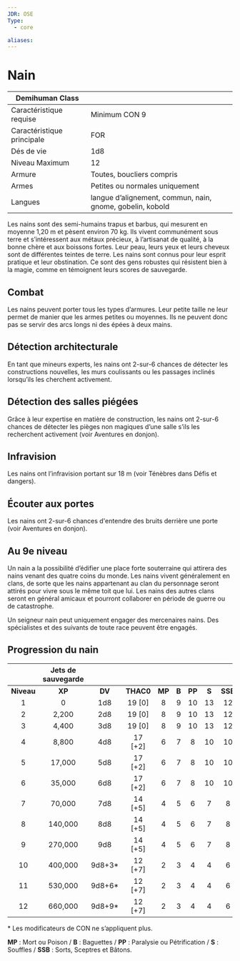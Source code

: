 ```yaml
---
JDR: OSE
Type:
  - core

aliases:
---
```

# Nain

| Demihuman Class |                                                      |
| --------------- | ---------------------------------------------------- |
| Caractéristique requise     | Minimum CON 9                                        |
| Caractéristique principale  | FOR                                                  |
| Dés de vie        | 1d8                                                  |
| Niveau Maximum   | 12                                                   |
| Armure          | Toutes, boucliers compris                               |
| Armes         | Petites ou normales uniquement                                |
| Langues       | langue d’alignement, commun, nain, gnome, gobelin, kobold |


Les nains sont des semi-humains trapus et barbus, qui mesurent en moyenne 1,20 m et pèsent environ 70 kg. Ils vivent communément sous terre et s’intéressent aux métaux précieux, à l’artisanat de qualité, à la bonne chère et aux boissons fortes. Leur peau, leurs yeux et leurs cheveux sont de différentes teintes de terre. Les nains sont connus pour leur esprit pratique et leur obstination. Ce sont des gens robustes qui résistent bien à la magie, comme en témoignent leurs scores de sauvegarde.

## Combat
Les nains peuvent porter tous les types d’armures. Leur petite taille ne leur permet de manier que les armes petites ou moyennes. Ils ne peuvent donc pas se servir des arcs longs ni des épées à deux mains.

## Détection architecturale
En tant que mineurs experts, les nains ont 2-sur-6 chances de détecter les constructions nouvelles, les murs coulissants ou les passages inclinés lorsqu’ils les cherchent activement.

## Détection des salles piégées
Grâce à leur expertise en matière de construction, les nains ont 2-sur-6 chances de détecter les pièges non magiques d’une salle s’ils les recherchent activement (voir Aventures en donjon).

## Infravision
Les nains ont l’infravision portant sur 18 m (voir Ténèbres dans Défis et dangers).

## Écouter aux portes
Les nains ont 2-sur-6 chances d'entendre des bruits derrière une porte (voir Aventures en donjon).

## Au 9e niveau
Un nain a la possibilité d’édifier une place forte souterraine qui attirera des nains venant des quatre coins du monde. Les nains vivent généralement en clans, de sorte que les nains appartenant au clan du personnage seront attirés pour vivre sous le même toit que lui. Les nains des autres clans seront en général amicaux et pourront collaborer en période de guerre ou de catastrophe.

Un seigneur nain peut uniquement engager des mercenaires nains. Des spécialistes et des suivants de toute race peuvent être engagés.

## Progression du nain


|       | Jets de sauvegarde |        |         |      |      |      |      |      |
| :---: | :-----------: | :----: | :-----: | :--: | :--: | :--: | :--: | :--: |
| **Niveau** |      **XP**       |   **DV**   |  **THAC0**  |  **MP**   |  **B**   |  **PP**   |  **S**   |  **SSB**   |
|   1   |       0       |  1d8   | 19 [0]  |  8   |  9   |  10  |  13  |  12  |
|   2   |     2,200     |  2d8   | 19 [0]  |  8   |  9   |  10  |  13  |  12  |
|   3   |     4,400     |  3d8   | 19 [0]  |  8   |  9   |  10  |  13  |  12  |
|   4   |     8,800     |  4d8   | 17 [+2] |  6   |  7   |  8   |  10  |  10  |
|   5   |    17,000     |  5d8   | 17 [+2] |  6   |  7   |  8   |  10  |  10  |
|   6   |    35,000     |  6d8   | 17 [+2] |  6   |  7   |  8   |  10  |  10  |
|   7   |    70,000     |  7d8   | 14 [+5] |  4   |  5   |  6   |  7   |  8   |
|   8   |    140,000    |  8d8   | 14 [+5] |  4   |  5   |  6   |  7   |  8   |
|   9   |    270,000    |  9d8   | 14 [+5] |  4   |  5   |  6   |  7   |  8   |
|  10   |    400,000    | 9d8+3* | 12 [+7] |  2   |  3   |  4   |  4   |  6   |
|  11   |    530,000    | 9d8+6* | 12 [+7] |  2   |  3   |  4   |  4   |  6   |
|  12   |    660,000    | 9d8+9* | 12 [+7] |  2   |  3   |  4   |  4   |  6   |

\* Les modificateurs de CON ne s’appliquent plus.

**MP** : Mort ou Poison / **B** : Baguettes / **PP** : Paralysie ou Pétrification / **S** : Souffles / **SSB** : Sorts, Sceptres et Bâtons.
